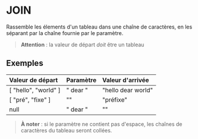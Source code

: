 # JOIN

Rassemble les élements d'un tableau dans une chaîne de caractères, en les séparant par la chaîne fournie par le paramètre.

> **Attention** : la valeur de départ _doit_ être un tableau

## Exemples

| Valeur de départ | Paramètre | Valeur d'arrivée |
| :--- | :--- | :--- |
| \[ "hello", "world" \] | " dear " | "hello dear world" |
| \[ "pré", "fixe" \] | "" | "préfixe" |
| null | " dear " | "" |

> **À noter** : si le paramètre ne contient pas d'espace, les chaînes de caractères du tableau seront collées.

